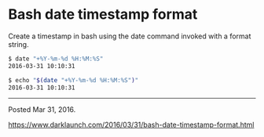 # Bash date timestamp format

Create a timestamp in bash using the date command invoked with a format string.

```sh
$ date "+%Y-%m-%d %H:%M:%S"
2016-03-31 10:10:31
```

```sh
$ echo "$(date "+%Y-%m-%d %H:%M:%S")"
2016-03-31 10:10:31
```

---

Posted Mar 31, 2016.

https://www.darklaunch.com/2016/03/31/bash-date-timestamp-format.html